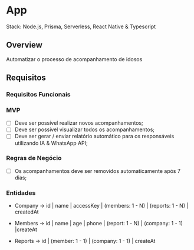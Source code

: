 # App

Stack: Node.js, Prisma, Serverless, React Native & Typescript

## Overview

Automatizar o processo de acompanhamento de idosos

## Requisitos

### Requisitos Funcionais

### MVP

- [ ] Deve ser possível realizar novos acompanhamentos;
- [ ] Deve ser possível visualizar todos os acompanhamentos;
- [ ] Deve ser gerar / enviar relatório automático para os responsáveis utilizando IA & WhatsApp API;

### Regras de Negócio

- [ ] Os acompanhamentos deve ser removidos automaticamente após 7 dias;

### Entidades

- Company
  -> id | name | accessKey | (members: 1 - N) | (reports: 1 - N) | createdAt

- Members
  -> id | name | age | phone | (report: 1 - N) | (company: 1 - 1) |createAt

- Reports
  -> id | (member: 1 - 1) | (company: 1 - 1) | createAt 


  

